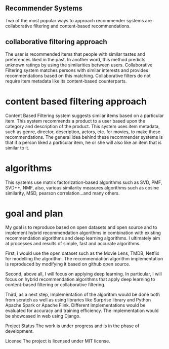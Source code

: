 ## Recommender Systems
Two of the most popular ways to approach recommender systems are collaborative filtering and content-based recommendations. 

## collaborative filtering approach
The user is recommended items that people with similar tastes and preferences liked in the past. In another word, this method predicts unknown ratings by using the similarities between users.
Collaborative Filtering system matches persons with similar interests and provides recommendations based on this matching. Collaborative filters do not require item metadata like its content-based counterparts.

# content based filtering approach
Content Based Filtering system suggests similar items based on a particular item. This system recommends a product to a user based upon the category and description of the product. This system uses item metadata, such as genre, director, description, actors, etc. for movies, to make these recommendations. The general idea behind these recommender systems is that if a person liked a particular item, he or she will also like an item that is similar to it. 

# algorithms
This systems use matrix factorization-based algorithms such as SVD, PMF, SVD++, NMF, also, various similarity measures algorithms such as cosine similarity, MSD, pearson correlation…and many others.

# goal and plan 
My goal is to reproduce based on open datasets and open source and to implement hybrid recommendation algorithms in combination with existing recommendation algorithms and deep learning algorithms. I ultimately aim at processes and results of simple, fast and accurate algorithms.

First, I would use the open dataset such as the Movie Lens, TMDB, Netflix for modelling the algorithm. The recommendation algorithm implementation is reproduced by modifying it based on github open source.

Second, above all, I will focus on applying deep learning. In particular, I will focus on hybrid recommendation algorithms that apply deep learning to content-based filtering or collaborative filtering.

Third, as a next step, Implementation of the algorithm would be done both from scratch as well as using libraries like Surprise library and Python Apache Spark or Apache Flink. Different implementations would be evaluated for accuracy and training efficiency. The implementation would be showcased in web using Django.

Project Status
The work is under progress and is in the phase of development.

License
The project is licensed under MIT license.
